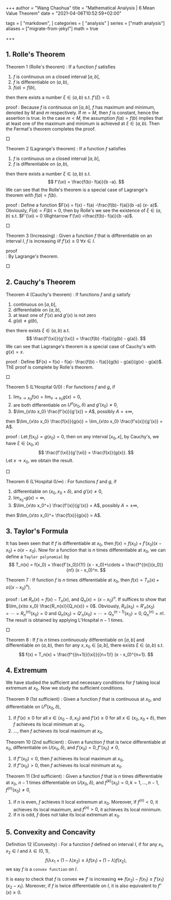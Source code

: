 +++
author = "Wang Chaohua"
title = "Mathematical Analysis | 6 Mean Value Theorem"
date = "2021-04-06T10:52:59+02:00"

tags = [
    "markdown",
]
categories = [
    "analysis"
]
series = ["math analysis"]
aliases = ["migrate-from-jekyl"]
math = true

+++


## 1. Rolle's Theorem

Theorem 1 (Rolle's theorem)
: If a function $f$ satisfies 
1. $f$ is continuous on a closed interval $[a,b]$,
2. $f$ is differentiable on $(a,b)$,
3. $f(a) = f(b)$,

then there exists a number $\xi\in(a,b)$ s.t. $f'(\xi)= 0$.

proof
: Because $f$ is continuous on $[a,b]$, $f$ has maximum and minimum, denoted by $M$ and $m$ respectively. If $m= M$, then $f$ is constant, hence the assertion is true. In the case $m<M$, the assumption $f(a) = f(b)$ implies that at least one of the maximum and minimum is achieved at $\xi\in(a,b)$. Then the Fermat's theorem completes the proof.

$\Box$

Theorem 2 (Lagrange's theorem)
: If a function $f$ satisfies
1. $f$ is continuous on a closed interval $[a,b]$,
2. $f$ is differentiable on $(a,b)$,

then there exists a number $\xi\in(a,b)$ s.t. 
$$ 
 f'(\xi) = \frac{f(b)- f(a)}{b -a}.
$$
We can see that the Rolle's theorem is a special case of Lagrange's theorem with $f(a) = f(b)$.

proof
: Define a function $F(x) = f(x) - f(a) -\frac{f(b)- f(a)}{b -a} (x- a)$. Obviously, $F(a) = F(b) = 0$, then by Rolle's we see the existence of $\xi\in(a,b)$ s.t. $F'(\xi) = 0 \Rightarrow f'(\xi) =\frac{f(b)- f(a)}{b -a}$.

$\Box$

Theorem 3 (Increasing)
: Given a function $f$ that is differentiable on an interval $I$, $f$ is increasing iif $f'(x)\geq 0\; \forall x\in I$.

proof   
: By Lagrange's theorem.

$\Box$

## 2. Cauchy's Theorem
Theorem 4 (Cauchy's theorem)
: If functions $f$ and $g$ satisfy
1. continuous on $[a,b]$,
2. differentiable on $(a,b)$,
3. at least one of $f'(x)$ and $g'(x)$ is not zero
4. $g(a)\neq g(b)$,

then there exists $\xi\in(a,b)$ a.t. 
$$ 
 \frac{f'(\xi)}{g'(\xi)} = \frac{f(b) -f(a)}{g(b) - g(a)}.
$$
We can see that Lagrange's theorem is a special case of Cauchy's with $g(x) = x$.

proof
: Define  $F(x) = f(x) - f(a)- \frac{f(b) - f(a)}{g(b) - g(a)}(g(x) - g(a))$. ThE proof is complete by Rolle's theorem.

$\Box$

Theorem 5 (L'Hospital $0/0$)
: For functions  $f$ and $g$, if 
1. $\lim_{x\to x_0} f(x) = \lim_{x\to x_0} g(x) = 0$,
2. are both differentiable on $U^o(x_0,\delta)$ and $g'(x_0)\neq 0$,
3. $\lim_{x\to x_0} \frac{f'(x)}{g'(x)} = A$, possibly $A = \pm\infty$,

then $\lim_{x\to x_0} \frac{f(x)}{g(x)} = \lim_{x\to x_0} \frac{f's(x)}{g'(x)} = A$.

proof
: Let $f(x_0) = g(x_0) = 0$, then on any interval $[x_0, x]$, by Cauchy's, we have $\xi\in(x_0,x)$
$$ 
   \frac{f'(\xi)}{g'(\xi)} = \frac{f(x)}{g(x)}.
$$
Let $x\to x_0$, we obtain the result.

$\Box$

Theorem 6 (L'Hospital $0/\infty$)
: For functions  $f$ and $g$, if 
1. differentiable on $(x_0,x_0+\delta)$, and $g'(x)\neq 0$,
2. $\lim_{x_0^+}g(x) = \infty$,
3. $\lim_{x\to x_0^+} \frac{f'(x)}{g'(x)} = A$, possibly $A = \pm\infty$,

then $\lim_{x\to x_0}^+ \frac{f(x)}{g(x)}  = A$.

## 3. Taylor's Formula

It has been seen that if $f$ is differentiable at $x_0$, then $f(x) = f(x_0) + f'(x_0)(x - x_0)  + o(x- x_0)$. Now for a function that is $n$ times differentiable at $x_0$, we can define a `Taylor polynomial` by 
$$ 
 T_n(x) = f(x_0) + \frac{f'(x_0)}{1!}  (x - x_0)+\cdots + \frac{f^{(n)}(x_0)}{n!}  (x - x_0)^n.
$$

Theorem 7
: If  function $f$ is $n$ times differentiable at $x_0$, then $f(x) = T_n(x) + o((x-x_0)^n)$.

proof
: Let $R_n(x) = f(x) - T_n(x)$, and $Q_n(x) = (x-x_0)^n$. If suffices to show that $\lim_{x\to x_0} \frac{R_n(x)}{Q_n(x)} = 0$. Obviously, $R_n(x_0) = R'_n(x_0) = \cdots = R_n^{(n)}(x_0) = 0$ and $Q_n(x_0) = Q'_n(x_0) = \cdots = Q_n^{(n-1)}(x_0) = 0, Q_n^{(n)} = n!$. The result is obtained by applying L'Hospital $n-1$ times.

$\Box$

Theorem 8
: If $f$ is $n$ times continuously differentiable on $[a,b]$ and differentiable on $(a,b)$, then for any $x,x_0\in [a,b]$, there exists $\xi\in(a,b)$ s.t. 
$$ 
 f(x) = T_n(x) +   \frac{f^{(n+1)}(\xi)}{(n+1)!}  (x - x_0)^{n+1}.
$$

## 4. Extremum

We have studied the sufficient and necessary conditions for $f$ taking local extremum at $x_0$. Now we study the sufficient conditions.

Theorem 9 (1st sufficient)
: Given a function $f$ that is continuous at $x_0$, and differentiable on $U^o(x_0,\delta)$,
1. if $f'(x)\leq 0$ for all $x\in (x_0-\delta,x_0)$ and $f'(x)\geq 0$ for all $x\in (x_0,x_0+\delta)$, then $f$ achieves its local minimum at $x_0$.
2. ..., then $f$ achieves its local maximum at $x_0$.

Theorem 10 (2nd sufficient)
:  Given a function $f$ that is twice differentiable at $x_0$, differentiable on $U(x_0,\delta)$, and $f'(x_0)=0, f''(x_0)\neq 0$,
1. if $f''(x_0)<0$, then $f$ achieves its local maximum at $x_0$,
2. if $f''(x_0)>0$, then $f$ achieves its local minimum at $x_0$.

Theorem 11 (3rd sufficient)
: Given a function $f$ that is $n$ times differentiable at $x_0$, $n-1$ times differentiable on $U(x_0,\delta)$,  and $f^{(k)}(x_0)=0,k = 1,...,n-1, f^{(n)}(x_0)\neq 0$,
1. if $n$ is even, $f$ achieves it local extremum at $x_0$. Moreover, if $f^{(n)}<0$, it achieves its local maximum, and $f^{(n)}>0$, it achieves its local minimum.
2. if $n$ is odd, $f$ does not take its local extremum at $x_0$.


## 5. Convexity and Concavity

Definition 12 (Convexity)
: For a function $f$ defined on interval $I$, if for any $x_1,x_2\in I$ and $\lambda\in (0,1)$,
$$ 
 f(\lambda x_1 + (1-\lambda)x_2) \leq \lambda f(x_1) + (1-\lambda)f(x_2),
$$
we say $f$ is a `convex function` on $I$.

It is easy to check that $f$ is convex $\Leftrightarrow$ $f'$ is increasing $\Leftrightarrow$ $f(x_2)-f(x_1)\geq f'(x_1)(x_2- x_1)$. Moreover, if $f$ is twice differentiable on $I$, it is also equivalent to $f''(x)\geq 0$.